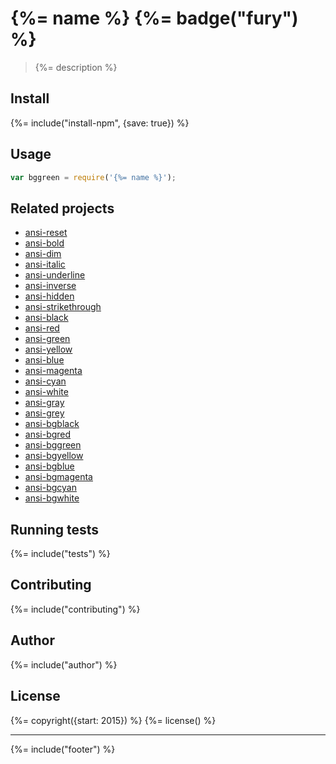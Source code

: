 # {%= name %} {%= badge("fury") %}

> {%= description %}

## Install
{%= include("install-npm", {save: true}) %}

## Usage

```js
var bggreen = require('{%= name %}');
```

## Related projects

+ [ansi-reset](https://github.com/jonschlinkert/ansi-reset)
+ [ansi-bold](https://github.com/jonschlinkert/ansi-bold)
+ [ansi-dim](https://github.com/jonschlinkert/ansi-dim)
+ [ansi-italic](https://github.com/jonschlinkert/ansi-italic)
+ [ansi-underline](https://github.com/jonschlinkert/ansi-underline)
+ [ansi-inverse](https://github.com/jonschlinkert/ansi-inverse)
+ [ansi-hidden](https://github.com/jonschlinkert/ansi-hidden)
+ [ansi-strikethrough](https://github.com/jonschlinkert/ansi-strikethrough)
+ [ansi-black](https://github.com/jonschlinkert/ansi-black)
+ [ansi-red](https://github.com/jonschlinkert/ansi-red)
+ [ansi-green](https://github.com/jonschlinkert/ansi-green)
+ [ansi-yellow](https://github.com/jonschlinkert/ansi-yellow)
+ [ansi-blue](https://github.com/jonschlinkert/ansi-blue)
+ [ansi-magenta](https://github.com/jonschlinkert/ansi-magenta)
+ [ansi-cyan](https://github.com/jonschlinkert/ansi-cyan)
+ [ansi-white](https://github.com/jonschlinkert/ansi-white)
+ [ansi-gray](https://github.com/jonschlinkert/ansi-gray)
+ [ansi-grey](https://github.com/jonschlinkert/ansi-grey)
+ [ansi-bgblack](https://github.com/jonschlinkert/ansi-bgblack)
+ [ansi-bgred](https://github.com/jonschlinkert/ansi-bgred)
+ [ansi-bggreen](https://github.com/jonschlinkert/ansi-bggreen)
+ [ansi-bgyellow](https://github.com/jonschlinkert/ansi-bgyellow)
+ [ansi-bgblue](https://github.com/jonschlinkert/ansi-bgblue)
+ [ansi-bgmagenta](https://github.com/jonschlinkert/ansi-bgmagenta)
+ [ansi-bgcyan](https://github.com/jonschlinkert/ansi-bgcyan)
+ [ansi-bgwhite](https://github.com/jonschlinkert/ansi-bgwhite)

## Running tests
{%= include("tests") %}

## Contributing
{%= include("contributing") %}

## Author
{%= include("author") %}

## License
{%= copyright({start: 2015}) %}
{%= license() %}

***

{%= include("footer") %}
